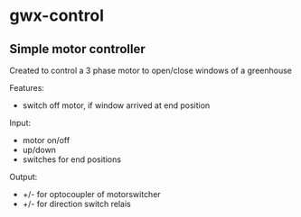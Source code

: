 # gwx-control
## Simple motor controller

Created to control a 3 phase motor to open/close windows of a greenhouse

Features:
- switch off motor, if window arrived at end position 

Input: 
- motor on/off
- up/down
- switches for end positions

Output:
- +/- for optocoupler of motorswitcher
- +/- for direction switch relais

